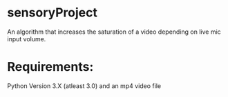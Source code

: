 # sensoryProject
An algorithm that increases the saturation of a video depending on live mic input volume.


# Requirements:
  Python Version 3.X (atleast 3.0) and an mp4 video file
